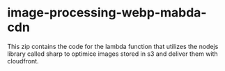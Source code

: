 # image-processing-webp-mabda-cdn
This zip contains the code for the lambda function that utilizes the nodejs library called sharp to optimice images stored in s3 and deliver them with cloudfront.
